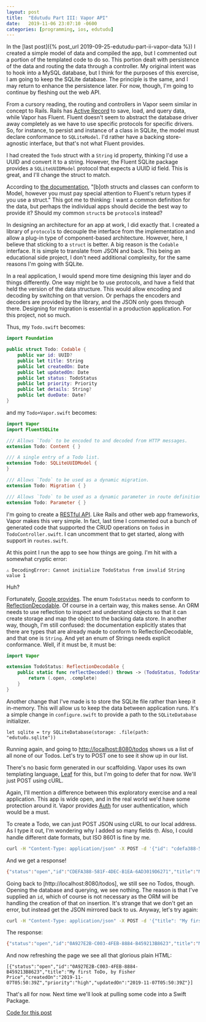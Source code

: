 ```yaml
---
layout: post
title:  "Edutudu Part III: Vapor API"
date:   2019-11-06 23:07:10 -0600
categories: [programming, ios, edutudu]
---
```


In the [last post]({% post_url 2019-09-25-edutudu-part-ii-vapor-data %}) I created a simple model of data and compiled the app, but I commented out a portion of the templated code to do so. This portion dealt with persistence of the data and routing the data through a controller. My original intent was to hook into a MySQL database, but I think for the purposes of this exercise, I am going to keep the SQLite database. The principle is the same, and I may return to enhance the persistence later.  For now, though, I'm going to continue by fleshing out the web API.

From a cursory reading, the routing and controllers in Vapor seem similar in concept to Rails. Rails has [Active Record](https://guides.rubyonrails.org/active_record_basics.html) to save, load, and query data, while Vapor has Fluent.  Fluent doesn't seem to abstract the database driver away completely as we have to use specific protocols for specific drivers.  So, for instance, to persist and instance of a class in SQLite, the model must declare conformance to `SQLiteModel`.  I'd rather have a backing store-agnostic interface, but that's not what Fluent provides.

I had created the `Todo` struct with a `String` id property, thinking I'd use a UUID and convert it to a string. However, the Fluent SQLite package provides a `SQLiteUUIDModel` protocol that expects a UUID id field.  This is great, and I'll change the struct to match.

According to [the documentation](https://docs.vapor.codes/3.0/fluent/models/), "[b]oth structs and classes can conform to Model, however you must pay special attention to Fluent's return types if you use a struct."  This got me to thinking: I want a common definition for the data, but perhaps the individual apps should decide the best way to provide it? Should my common `struct`s be `protocol`s instead?

In designing an architecture for an app at work, I did exactly that. I created a library of `protocol`s to decouple the interface from the implementation and allow a plug-in type of component-based architecture. However, here, I believe that sticking to a `struct` is better.  A big reason is the `Codable` interface. It is simple to translate from JSON and back. This being an educational side project, I don't need additional complexity, for the same reasons I'm going with SQLite.

In a real application, I would spend more time designing this layer and do things differently.  One way might be to use protocols, and have a field that held the version of the data structure. This would allow encoding and decoding by switching on that version. Or perhaps the encoders and decoders are provided by the library, and the JSON only goes through there.  Designing for migration is essential in a production application.  For this project, not so much.

Thus, my `Todo.swift` becomes: 
```swift
import Foundation

public struct Todo: Codable {
    public var id: UUID?
    public let title: String
    public let createdOn: Date
    public let updatedOn: Date
    public let status: TodoStatus
    public let priority: Priority
    public let details: String?
    public let dueDate: Date?
}
```
and my `Todo+Vapor.swift` becomes:

```swift
import Vapor
import FluentSQLite

/// Allows `Todo` to be encoded to and decoded from HTTP messages.
extension Todo: Content { }

/// A single entry of a Todo list.
extension Todo: SQLiteUUIDModel {
}

/// Allows `Todo` to be used as a dynamic migration.
extension Todo: Migration { }

/// Allows `Todo` to be used as a dynamic parameter in route definitions.
extension Todo: Parameter { }
```

I'm going to create a [RESTful API](https://restfulapi.net).  Like Rails and other web app frameworks, Vapor makes this very simple. In fact, last time I commented out a bunch of generated code that supported the CRUD operations on `Todo`s in `TodoController.swift`.  I can uncomment that to get started, along with support in `routes.swift`.

At this point I run the app to see how things are going. I'm hit with a somewhat cryptic error:

`⚠️ DecodingError: Cannot initialize TodoStatus from invalid String value 1`

Huh?

Fortunately, [Google provides](https://github.com/vapor/vapor/issues/1736). The enum `TodoStatus` needs to conform to [ReflectionDecodable](https://api.vapor.codes/core/latest/Core/Protocols/ReflectionDecodable.html).  Of course in a certain way, this makes sense. An ORM needs to use reflection to inspect and understand objects so that it can create storage and map the object to the backing data store.  In another way, though, I'm still confused: the documentation explicitly states that there are types that are already made to conform to ReflectionDecodable, and that one is `String`.  And yet an enum of Strings needs explicit conformance. Well, if it must be, it must be:

```swift
import Vapor

extension TodoStatus: ReflectionDecodable {
    public static func reflectDecoded() throws -> (TodoStatus, TodoStatus) {
        return (.open, .complete)
    }
}
```

Another change that I've made is to store the SQLite file rather than keep it in-memory.  This will allow us to keep the data between application runs.  It's a simple change in `configure.swift` to provide a path to the `SQLiteDatabase` initializer. 

`let sqlite = try SQLiteDatabase(storage: .file(path: "edutudu.sqlite"))`

Running again, and going to [http://localhost:8080/todos](http://localhost:8080/todos) shows us a list of all none of our Todos. Let's try to POST one to see it show up in our list. 

There's no basic form generated in our scaffolding.  Vapor uses its own templating language, [Leaf](https://docs.vapor.codes/3.0/leaf/getting-started/) for this, but I'm going to defer that for now.  We'll just POST using cURL. 

Again, I'll mention a difference between this exploratory exercise and a real application.  This app is wide open, and in the real world we'd have some protection around it. Vapor provides [Auth](https://docs.vapor.codes/3.0/auth/getting-started/) for user authentication, which would be a must.  

To create a Todo, we can just POST JSON using cURL to our local address.  As I type it out, I'm wondering why I added so many fields 🤓. Also, I could handle different date formats, but ISO 8601 is fine by me. 

```bash
curl -H "Content-Type: application/json" -X POST -d '{"id": "cdefa388-581f-4dec-b1ea-6ad3019d6271", "title": "My first ToDo, by Fisher Price", "createdOn": "2019-11-07T05:50:39Z", "updatedOn": "2019-11-07T05:50:39Z", "status": "open", "priority": "high"}' http://localhost:8080/todos
```

And we get a response! 
```bash
{"status":"open","id":"CDEFA388-581F-4DEC-B1EA-6AD3019D6271","title":"My first ToDo, by Fisher Price","createdOn":"2019-11-07T05:50:39Z","priority":"high","updatedOn":"2019-11-07T05:50:39Z"}
```

Going back to [http://localhost:8080/todos], we still see no Todos, though. Opening the database and querying, we see nothing.  The reason is that I've supplied an `id`, which of course is not necessary as the ORM will be handling the creation of that on insertion.  It's strange that we don't get an error, but instead get the JSON mirrored back to us.  Anyway, let's try again:
```bash
curl -H "Content-Type: application/json" -X POST -d '{"title": "My first ToDo, by Fisher Price", "createdOn": "2019-11-07T05:50:39Z", "updatedOn": "2019-11-07T05:50:39Z", "status": "open", "priority": "high"}' http://localhost:8080/todos
```

The response:
```bash
{"status":"open","id":"0A927E2B-C003-4FEB-8884-B459213B8623","title":"My first ToDo, by Fisher Price","createdOn":"2019-11-07T05:50:39Z","priority":"high","updatedOn":"2019-11-07T05:50:39Z"}
```

And now refreshing the page we see all that glorious plain HTML:

```
[{"status":"open","id":"0A927E2B-C003-4FEB-8884-B459213B8623","title":"My first ToDo, by Fisher Price","createdOn":"2019-11-07T05:50:39Z","priority":"high","updatedOn":"2019-11-07T05:50:39Z"}]
```

That's all for now.  Next time we'll look at pulling some code into a Swift Package.

[Code for this post](https://github.com/donmowry/edutudu/tree/vapor-iii)

